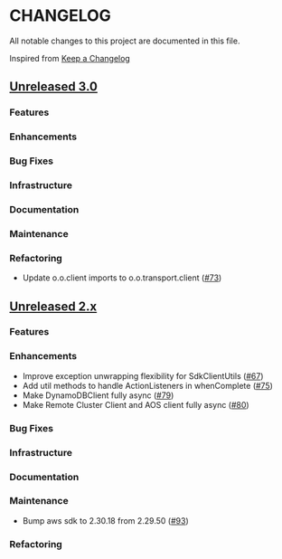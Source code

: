 # CHANGELOG
All notable changes to this project are documented in this file.

Inspired from [Keep a Changelog](https://keepachangelog.com/en/1.1.0/)

## [Unreleased 3.0](https://github.com/opensearch-project/opensearch-remote-metadata-sdk/compare/2.x...HEAD)
### Features
### Enhancements
### Bug Fixes
### Infrastructure
### Documentation
### Maintenance
### Refactoring
- Update o.o.client imports to o.o.transport.client ([#73](https://github.com/opensearch-project/opensearch-remote-metadata-sdk/pull/73))

## [Unreleased 2.x](https://github.com/opensearch-project/opensearch-remote-metadata-sdk/compare/2.19...2.x)
### Features
### Enhancements
- Improve exception unwrapping flexibility for SdkClientUtils ([#67](https://github.com/opensearch-project/opensearch-remote-metadata-sdk/pull/67))
- Add util methods to handle ActionListeners in whenComplete ([#75](https://github.com/opensearch-project/opensearch-remote-metadata-sdk/pull/75))
- Make DynamoDBClient fully async ([#79](https://github.com/opensearch-project/opensearch-remote-metadata-sdk/pull/79))
- Make Remote Cluster Client and AOS client fully async ([#80](https://github.com/opensearch-project/opensearch-remote-metadata-sdk/pull/80))

### Bug Fixes
### Infrastructure
### Documentation
### Maintenance
- Bump aws sdk to 2.30.18 from 2.29.50 ([#93](https://github.com/opensearch-project/opensearch-remote-metadata-sdk/pull/93))
### Refactoring
